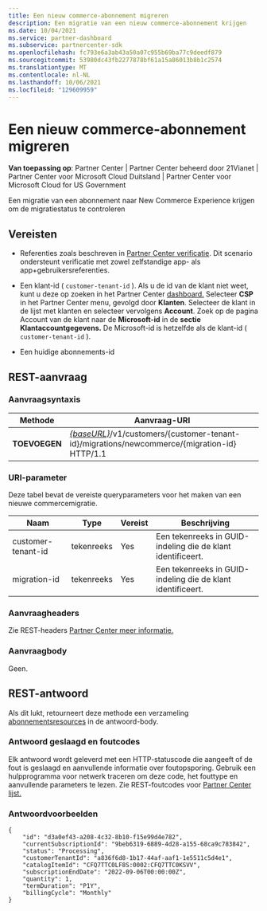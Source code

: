 ```yaml
---
title: Een nieuw commerce-abonnement migreren
description: Een migratie van een nieuw commerce-abonnement krijgen
ms.date: 10/04/2021
ms.service: partner-dashboard
ms.subservice: partnercenter-sdk
ms.openlocfilehash: fc793e6a3ab43a50a07c955b69ba77c9deedf879
ms.sourcegitcommit: 53980dc43fb2277878bf61a15a86013b8b1c2574
ms.translationtype: MT
ms.contentlocale: nl-NL
ms.lasthandoff: 10/06/2021
ms.locfileid: "129609959"
---
```

#  <a name="get-a-new-commerce-subscription-migration"></a>Een nieuw commerce-abonnement migreren

**Van toepassing op**: Partner Center | Partner Center beheerd door 21Vianet | Partner Center voor Microsoft Cloud Duitsland | Partner Center voor Microsoft Cloud for US Government

Een migratie van een abonnement naar New Commerce Experience krijgen om de migratiestatus te controleren

## <a name="prerequisites"></a>Vereisten

- Referenties zoals beschreven in [Partner Center verificatie](partner-center-authentication.md). Dit scenario ondersteunt verificatie met zowel zelfstandige app- als app+gebruikersreferenties.

- Een klant-id ( `customer-tenant-id` ). Als u de id van de klant niet weet, kunt u deze op zoeken in het Partner Center [dashboard.](https://partner.microsoft.com/dashboard) Selecteer **CSP** in het Partner Center menu, gevolgd door **Klanten**. Selecteer de klant in de lijst met klanten en selecteer vervolgens **Account**. Zoek op de pagina Account van de klant naar de **Microsoft-id** in de **sectie Klantaccountgegevens.** De Microsoft-id is hetzelfde als de klant-id ( `customer-tenant-id` ).

- Een huidige abonnements-id

## <a name="rest-request"></a>REST-aanvraag

### <a name="request-syntax"></a>Aanvraagsyntaxis

| Methode  | Aanvraag-URI                                                                                                                           |
|---------|---------------------------------------------------------------------------------------------------------------------------------------|
| **TOEVOEGEN** | [*{baseURL}*](partner-center-rest-urls.md)/v1/customers/{customer-tenant-id}/migrations/newcommerce/{migration-id} HTTP/1.1           |

### <a name="uri-parameter"></a>URI-parameter

Deze tabel bevat de vereiste queryparameters voor het maken van een nieuwe commercemigratie.

| Naam               | Type   | Vereist | Beschrijving                                           |
|--------------------|--------|----------|-------------------------------------------------------|
| customer-tenant-id | tekenreeks | Yes      | Een tekenreeks in GUID-indeling die de klant identificeert. |
| migration-id       | tekenreeks | Yes      | Een tekenreeks in GUID-indeling die de klant identificeert. |

### <a name="request-headers"></a>Aanvraagheaders

Zie REST-headers [Partner Center meer informatie.](headers.md)

### <a name="request-body"></a>Aanvraagbody

Geen.

## <a name="rest-response"></a>REST-antwoord

Als dit lukt, retourneert deze methode een verzameling [abonnementsresources](subscription-resources.md) in de antwoord-body.

### <a name="response-success-and-error-codes"></a>Antwoord geslaagd en foutcodes

Elk antwoord wordt geleverd met een HTTP-statuscode die aangeeft of de fout is geslaagd en aanvullende informatie over foutopsporing. Gebruik een hulpprogramma voor netwerk traceren om deze code, het fouttype en aanvullende parameters te lezen. Zie REST-foutcodes voor [Partner Center lijst.](error-codes.md)

### <a name="response-examples"></a>Antwoordvoorbeelden

```http
{
    "id": "d3a0ef43-a208-4c32-8b10-f15e99d4e782",
    "currentSubscriptionId": "9beb6319-6889-4d28-a155-68ca9c783842",
    "status": "Processing",
    "customerTenantId": "a836f6d8-1b17-44af-aaf1-1e5511c5d4e1",
    "catalogItemId": "CFQ7TTC0LF8S:0002:CFQ7TTC0KSVV",
    "subscriptionEndDate": "2022-09-06T00:00:00Z",
    "quantity": 1,
    "termDuration": "P1Y",
    "billingCycle": "Monthly"
}
```

